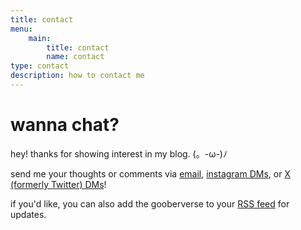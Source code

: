 ```yaml
---
title: contact
menu:
    main:
        title: contact
        name: contact
type: contact
description: how to contact me
---
```


# wanna chat?

hey! thanks for showing interest in my blog. (。-ω-)ﾉ

send me your thoughts or comments via [email](mailto:gabechutuape@gmail.com), [instagram DMs](https://instagram.com/theprojectg), or [X (formerly Twitter) DMs](https://x.com/gabechutuape)!

if you'd like, you can also add the gooberverse to your [RSS feed](https://www.gooberverse.net/index.xml) for updates.